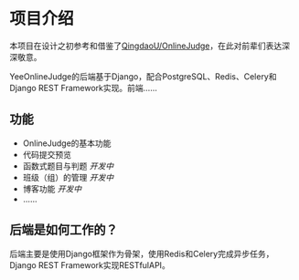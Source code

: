 # 项目介绍

本项目在设计之初参考和借鉴了[QingdaoU/OnlineJudge](https://github.com/QingdaoU/OnlineJudge)，在此对前辈们表达深深敬意。

YeeOnlineJudge的后端基于Django，配合PostgreSQL、Redis、Celery和Django REST Framework实现。前端……

## 功能

- OnlineJudge的基本功能
- 代码提交预览
- 函数式题目与判题 *开发中*
- 班级（组）的管理 *开发中*
- 博客功能 *开发中*
- ……

## 后端是如何工作的？

后端主要是使用Django框架作为骨架，使用Redis和Celery完成异步任务，Django REST Framework实现RESTfulAPI。
